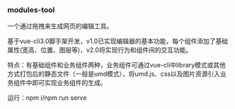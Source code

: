### modules-tool
一个通过拖拽来生成网页的编辑工具。

基于vue-cli3.0脚手架开发，v1.0已实现编辑器的基本功能，每个组件添加了基础属性(宽高、位置、图层等)，v2.0将实现行为和组件间的交互功能。

特点：有基础组件和业务组件两种，业务组件可通过vue-cli中library模式或其他方式打包后的静态文件（一般是umd模式），将umd.js、css以及图片资源引入业务组件中即可实现业务组件的生成。

运行：npm i/npm run serve

